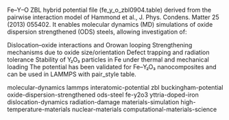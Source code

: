 Fe–Y–O ZBL hybrid potential file (fe_y_o_zbl0904.table) derived from the pairwise interaction model of Hammond et al., J. Phys. Condens. Matter 25 (2013) 055402.
It enables molecular dynamics (MD) simulations of oxide dispersion strengthened (ODS) steels, allowing investigation of:

Dislocation–oxide interactions and Orowan looping
Strengthening mechanisms due to oxide size/orientation
Defect trapping and radiation tolerance
Stability of Y₂O₃ particles in Fe under thermal and mechanical loading
The potential has been validated for Fe–Y₂O₃ nanocomposites and can be used in LAMMPS with pair_style table.

molecular-dynamics
lammps
interatomic-potential
zbl
buckingham-potential
oxide-dispersion-strengthened
ods-steel
fe-y2o3
yttria-doped-iron
dislocation-dynamics
radiation-damage
materials-simulation
high-temperature-materials
nuclear-materials
computational-materials-science




